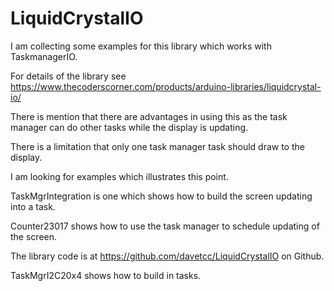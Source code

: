 # LiquidCrystalIO
 
 I am collecting some examples for this library which works with TaskmanagerIO.
  
 For details of the library see https://www.thecoderscorner.com/products/arduino-libraries/liquidcrystal-io/
 
 There is mention that there are advantages in using this as the task manager can do other tasks while the display is updating.
 
 There is a limitation that only one task manager task should draw to the display.
 
 I am looking for examples which illustrates this point.
 
 TaskMgrIntegration is one which shows how to build the screen updating into a task.
 
 Counter23017 shows how to use the task manager to schedule updating of the screen.
 
 The library code is at https://github.com/davetcc/LiquidCrystalIO on Github.
 
 TaskMgrI2C20x4 shows how to build in tasks.
 
